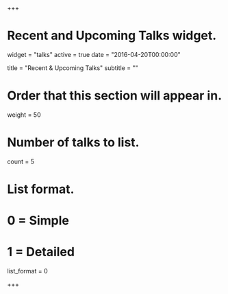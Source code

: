+++
# Recent and Upcoming Talks widget.
widget = "talks"
active = true
date = "2016-04-20T00:00:00"

title = "Recent & Upcoming Talks"
subtitle = ""

# Order that this section will appear in.
weight = 50

# Number of talks to list.
count = 5

# List format.
#   0 = Simple
#   1 = Detailed
list_format = 0

+++

